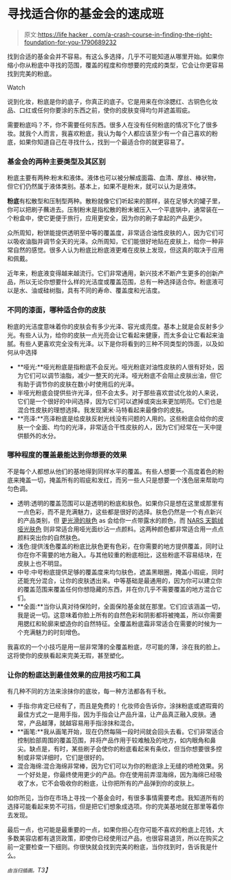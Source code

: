 # 寻找适合你的基金会的速成班

> 原文:[https://life hacker . com/a-crash-course-in-finding-the-right-foundation-for-you-1790689232](https://lifehacker.com/a-crash-course-in-finding-the-right-foundation-for-you-1790689232)

找到合适的基金会并不容易。有这么多选择，几乎不可能知道从哪里开始。如果你缩小你从粉底中寻找的范围，覆盖的程度和你想要的完成的类型，它会让你更容易找到完美的粉底。

Watch

说到化妆，粉底是你的底子，你真正的底子。它是用来在你涂腮红、古铜色化妆品、口红或任何你要涂的东西之前，使你的皮肤变得均匀并遮盖瑕疵。

需要粉底吗？不，你不需要任何东西。很多人在没有任何粉底的情况下化了很多妆。就我个人而言，我喜欢粉底，我认为每个人都应该至少有一个自己喜欢的粉底，如果你知道自己在寻找什么，找到一个最适合你的就更容易了。

### 基金会的两种主要类型及其区别

粉底主要有两种:粉末和液体。液体也可以被分解成面霜、血清、摩丝、棒状物，但它们仍然属于液体类别。基本上，如果不是粉末，就可以认为是液体。

**粉底**有松散型和压制型两种。散粉就像它们听起来的那样，装在足够大的罐子里，你可以把刷子蘸进去。压制粉末是指松散的粉末被压入一个平底锅中，通常装在一个粉盒中，使它更便于旅行，应用更安全，因为你的刷子拿起的产品更少。

众所周知，粉饼能提供透明至中等的覆盖度，非常适合油性皮肤的人，因为它们可以吸收油脂并调节全天的光泽。众所周知，它们能很好地贴在皮肤上，给你一种非常自然的感觉。很多人认为粉底比粉底液更难在皮肤上发现，但这真的取决于应用和佩戴。

近年来，粉底液变得越来越流行。它们非常通用，新兴技术不断产生更多的创新产品，所以无论你想要什么样的光洁度或覆盖范围，总有一种选择适合你。粉底液可以是水、油或硅树脂，具有不同的寿命、覆盖度和光洁度。

### **不同的漆面，哪种适合你的皮肤**

粉底的光洁度意味着你的皮肤会有多少光泽、容光或亮度。基本上就是会反射多少光。有些人认为，给你的皮肤一点光亮会让它看起来健康，而太多会让它看起来油腻。有些人更喜欢完全没有光泽。以下是你将看到的三种不同类型的饰面，以及如何从中选择

*   **哑光:**哑光粉底是指粉底不会反光。哑光粉底对油性皮肤的人很有好处，因为它们可以调节油脂，减少一整天的光泽。哑光粉底不会阻止皮肤出油，但它有助于调节你的皮肤在数小时使用后的光泽。
*   半哑光粉底会提供些许光泽，但不会太多。对于那些喜欢尝试化妆的人来说，它们是一个很好的中间选择，因为它们可以遮掉或突出来更加明亮。它们也是混合性皮肤的理想选择。我发现黛米·马特看起来最像你的皮肤。
*   **亮泽:**亮泽粉底是给皮肤反射光线没有问题的人用的。这些粉底会给你的皮肤一个全面、均匀的光泽，非常适合干性皮肤的人，因为它们经常在一天中提供额外的水分。

### 哪种程度的覆盖最能达到你想要的效果

不是每个人都想从他们的基地得到同样水平的覆盖。有些人想要一个高度着色的粉底来掩盖一切，掩盖所有的瑕疵和发红，而另一些人只是想要一个浅色层来帮助均匀色调。

*   透明:透明的覆盖范围可以是透明的粉底和肤色。如果你只是想在这里或那里有一点色彩，而不是充满魅力，这些都是很好的选择。肤色仍然是一个有点新兴的产品类别，但 [更光滑的肤色](https://www.glossier.com/products/perfecting-skin-tint) as 会给你一点带露水的颜色，而 [NARS 天鹅绒哑光肤色](https://www.narscosmetics.com/USA/velvet-matte-skin-tint-2016.html) 则非常适合用哑光面纱沾一点颜料。这两种颜色都非常适合用一点点颜料突出你的自然肤色。
*   浅色:提供浅色覆盖的粉底比肤色更有色彩，在你需要的地方提供覆盖，同时让你在你不需要的地方融入。与其他较重的粉底相比，这些粉底不容易结块，在皮肤上也不明显。
*   中号:中号粉底提供足够的覆盖度来均匀肤色，遮盖黑眼圈，掩盖小瑕疵，同时还能充分混合，让你的皮肤透出来。中等基础是最通用的，因为你可以建立你的覆盖范围来覆盖任何你想隐藏的东西，并在你几乎不需要覆盖的地方混合它们。
*   **全面:**当你认真对待保险时，全面保险基金就在那里。它们应该涵盖一切，我是说一切。这意味着你脸上所有的自然色彩和阴影都将被掩盖，所以你需要用腮红和轮廓来塑造你的自然特征。全覆盖粉底霜非常适合在需要的时候为一个充满魅力的时刻增色。

我喜欢的一个小技巧是用一层非常薄的全覆盖粉底，尽可能的薄，涂在我的脸上。这将使你的皮肤看起来完美无瑕，甚至塑化。

### 让你的粉底达到最佳效果的应用技巧和工具

有几种不同的方法来涂抹你的底妆，每一种方法都各有千秋。

*   手指:你肯定已经有了，而且是免费的！化妆师会告诉你，涂抹粉底或遮瑕膏的最佳方式之一是用手指，因为手指会让产品升温，让产品真正融入皮肤。通常，产品越薄，就越容易用手指涂抹和混合。
*   **画笔:**我从画笔开始，现在仍然每隔一段时间就会回头去看。它们非常适合控制脸部周围的覆盖范围，并将产品作用于较难触及的地方，如内眼角和鼻尖。缺点是，有时，某些刷子会使你的粉底看起来有条纹，但当你想要很多控制或非常详细时，它们是很好的。
*   混合海绵:混合海绵非常棒，因为它们可以为你的粉底涂上无缝的喷枪效果。另一个好处是，你最终使用更少的产品。你在使用前弄湿海绵，因为海绵已经吸收了水，它不会吸收你的粉底，让你把所有的产品弹到你的皮肤上。

如你所见，当你在市场上寻找一个基金会时，有很多事情需要考虑。我知道所有的选择可能看起来势不可挡，但是把它们想象成选项。你的完美基地就在那里等着你去发现。

最后一点，也可能是最重要的一点，如果你担心在你可能不喜欢的粉底上花钱，大多数美容店都有退货政策，即使你已经使用过产品，也很容易退货，所以在购买之前一定要检查一下细则。你很快就会找到完美的粉底，当你找到时，告诉我是什么。

*<small>由当归插画。</small>T3】*